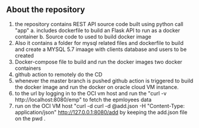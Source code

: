 About the repository
------------------------

1. the repository contains REST API source code built using python  call "app"
	a. includes dockerfile to build an Flask API to run as a docker container
	b. Source code to used to build docker image
2. Also it contains a folder for mysql related files and dockerfile to build and create a MYSQL 5.7 imaage with 
   clients database and users to be created
3. Docker-compose file to build and run  the docker  images two docker containers
4. github action to remotely do the CD 
5. whenever the master branch is pushed github action is triggered to build the docker image and run the docker on oracle cloud VM instance.
6. to the url by logging in to the OCI vm host and run the "curl -v http://localhost:8080/emp" to fetch the epmloyees data
7. run on the OCI VM host "curl -d curl -d @add.json -H "Content-Type: application/json" http://127.0.0.1:8080/add 
   by keeping the add.json file on the pwd .
   
   